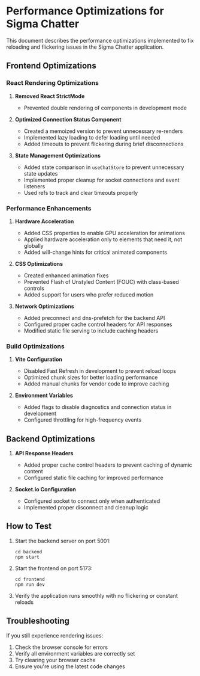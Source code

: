 # Performance Optimizations for Sigma Chatter

This document describes the performance optimizations implemented to fix reloading and flickering issues in the Sigma Chatter application.

## Frontend Optimizations

### React Rendering Optimizations

1. **Removed React StrictMode**
   - Prevented double rendering of components in development mode

2. **Optimized Connection Status Component**
   - Created a memoized version to prevent unnecessary re-renders
   - Implemented lazy loading to defer loading until needed
   - Added timeouts to prevent flickering during brief disconnections

3. **State Management Optimizations**
   - Added state comparison in `useChatStore` to prevent unnecessary state updates
   - Implemented proper cleanup for socket connections and event listeners
   - Used refs to track and clear timeouts properly

### Performance Enhancements

1. **Hardware Acceleration**
   - Added CSS properties to enable GPU acceleration for animations
   - Applied hardware acceleration only to elements that need it, not globally
   - Added will-change hints for critical animated components

2. **CSS Optimizations**
   - Created enhanced animation fixes
   - Prevented Flash of Unstyled Content (FOUC) with class-based controls
   - Added support for users who prefer reduced motion

3. **Network Optimizations**
   - Added preconnect and dns-prefetch for the backend API
   - Configured proper cache control headers for API responses
   - Modified static file serving to include caching headers

### Build Optimizations

1. **Vite Configuration**
   - Disabled Fast Refresh in development to prevent reload loops
   - Optimized chunk sizes for better loading performance
   - Added manual chunks for vendor code to improve caching

2. **Environment Variables**
   - Added flags to disable diagnostics and connection status in development
   - Configured throttling for high-frequency events

## Backend Optimizations

1. **API Response Headers**
   - Added proper cache control headers to prevent caching of dynamic content
   - Configured static file caching for improved performance

2. **Socket.io Configuration**
   - Configured socket to connect only when authenticated
   - Implemented proper disconnect and cleanup logic

## How to Test

1. Start the backend server on port 5001:
   ```
   cd backend
   npm start
   ```

2. Start the frontend on port 5173:
   ```
   cd frontend
   npm run dev
   ```

3. Verify the application runs smoothly with no flickering or constant reloads

## Troubleshooting

If you still experience rendering issues:

1. Check the browser console for errors
2. Verify all environment variables are correctly set
3. Try clearing your browser cache
4. Ensure you're using the latest code changes
